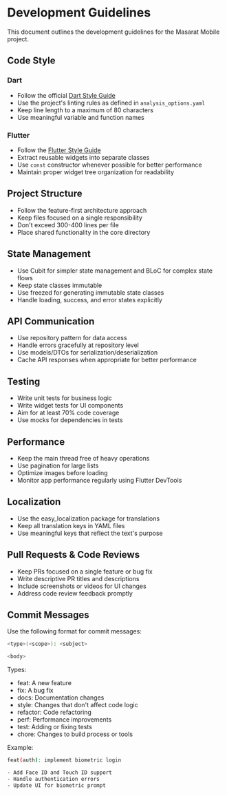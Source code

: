 # Development Guidelines

This document outlines the development guidelines for the Masarat Mobile project.

## Code Style

### Dart

- Follow the official [Dart Style Guide](https://dart.dev/guides/language/effective-dart/style)
- Use the project's linting rules as defined in `analysis_options.yaml`
- Keep line length to a maximum of 80 characters
- Use meaningful variable and function names

### Flutter

- Follow the [Flutter Style Guide](https://flutter.dev/docs/development/tools/formatting)
- Extract reusable widgets into separate classes
- Use `const` constructor whenever possible for better performance
- Maintain proper widget tree organization for readability

## Project Structure

- Follow the feature-first architecture approach
- Keep files focused on a single responsibility
- Don't exceed 300-400 lines per file
- Place shared functionality in the core directory

## State Management

- Use Cubit for simpler state management and BLoC for complex state flows
- Keep state classes immutable
- Use freezed for generating immutable state classes
- Handle loading, success, and error states explicitly

## API Communication

- Use repository pattern for data access
- Handle errors gracefully at repository level
- Use models/DTOs for serialization/deserialization
- Cache API responses when appropriate for better performance

## Testing

- Write unit tests for business logic
- Write widget tests for UI components
- Aim for at least 70% code coverage
- Use mocks for dependencies in tests

## Performance

- Keep the main thread free of heavy operations
- Use pagination for large lists
- Optimize images before loading
- Monitor app performance regularly using Flutter DevTools

## Localization

- Use the easy_localization package for translations
- Keep all translation keys in YAML files
- Use meaningful keys that reflect the text's purpose

## Pull Requests & Code Reviews

- Keep PRs focused on a single feature or bug fix
- Write descriptive PR titles and descriptions
- Include screenshots or videos for UI changes
- Address code review feedback promptly

## Commit Messages

Use the following format for commit messages:

```bash
<type>(<scope>): <subject>

<body>
```

Types:

- feat: A new feature
- fix: A bug fix
- docs: Documentation changes
- style: Changes that don't affect code logic
- refactor: Code refactoring
- perf: Performance improvements
- test: Adding or fixing tests
- chore: Changes to build process or tools

Example:

```bash
feat(auth): implement biometric login

- Add Face ID and Touch ID support
- Handle authentication errors
- Update UI for biometric prompt
```
